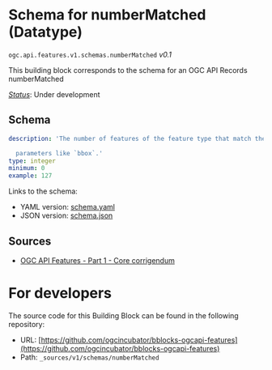 
# Schema for numberMatched (Datatype)

`ogc.api.features.v1.schemas.numberMatched` *v0.1*

This building block corresponds to the schema for an OGC API Records numberMatched

[*Status*](http://www.opengis.net/def/status): Under development

## Schema

```yaml
description: 'The number of features of the feature type that match the selection

  parameters like `bbox`.'
type: integer
minimum: 0
example: 127

```

Links to the schema:

* YAML version: [schema.yaml](https://ogcincubator.github.io/bblocks-ogcapi-features/build/annotated/api/features/v1/schemas/numberMatched/schema.json)
* JSON version: [schema.json](https://ogcincubator.github.io/bblocks-ogcapi-features/build/annotated/api/features/v1/schemas/numberMatched/schema.yaml)

## Sources

* [OGC API Features - Part 1 - Core corrigendum](https://docs.ogc.org/is/17-069r4/17-069r4.html)

# For developers

The source code for this Building Block can be found in the following repository:

* URL: [https://github.com/ogcincubator/bblocks-ogcapi-features](https://github.com/ogcincubator/bblocks-ogcapi-features)
* Path: `_sources/v1/schemas/numberMatched`


